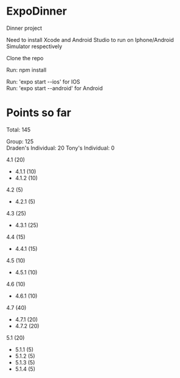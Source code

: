 # ExpoDinner
Dinner project

Need to install Xcode and Android Studio to run on Iphone/Android Simulator respectively

Clone the repo

Run: npm install

Run: 'expo start --ios' for IOS   
Run: 'expo start --android' for Android  



# Points so far
Total: 145

Group: 125   
Draden's Individual: 20 
Tony's Individual: 0 

4.1 (20)
  - 4.1.1 (10)
  - 4.1.2 (10)

4.2 (5)
  - 4.2.1 (5)

4.3 (25)
  - 4.3.1 (25)
  
4.4 (15)
  - 4.4.1 (15)
  
4.5 (10)
  - 4.5.1 (10)

4.6 (10)
  - 4.6.1 (10)

4.7 (40)
  - 4.7.1 (20)
  - 4.7.2 (20)


5.1 (20)
  - 5.1.1 (5)
  - 5.1.2 (5)
  - 5.1.3 (5)
  - 5.1.4 (5)
  

